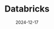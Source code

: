 ---  
layout: startup_page  
title: "Databricks"  
id: "databricks.com"  
permalink: "/databricksdatabricks.com12172024/"  
website: "https://www.databricks.com/"  
funding_round: "Series J"  
funding_amount: "$8.6B"  
investors: "Thrive Capital, Andreessen Horowitz, DST Global, GIC, Insight Partners, WCM Investment Management, Ontario Teachers' Pension Plan, ICONIQ Growth, MGX, Sands Capital, Wellington Management"  
about: "Databricks is a Data and AI company providing the Databricks Data Intelligence Platform, which democratizes access to data and AI for organizations. The platform helps organizations harness data power for analytics, machine learning, and AI applications, built on an open-source foundation to drive innovation and improve efficiency."  
markets: "Data, AI, Big Data, SaaS, Artificial Intelligence & Machine Learning"  
hq: "San Francisco, California, United States"  
founded_year: "2013"  
linkedin: "https://www.linkedin.com/company/databricks"  
twitter: "https://twitter.com/databricks"  
instagram: ""  
facebook: "https://www.facebook.com/databricksinc"  
crunchbase: "https://www.crunchbase.com/organization/databricks"  
pitchbook: "https://pitchbook.com/profiles/company/59199-40"  

date_display: "17-Dec-2024"  
date: "2024-12-17"

# SEO Optimization  
meta_title: "Databricks - Series J Funding ($8.6B)"  
meta_description: "Databricks, Databricks is a Data and AI company providing the Databricks Data Intelligence Platform, which democratizes access to data and AI for organizations. T..."  
meta_keywords: "Databricks, Data, AI, Big Data, SaaS, Artificial Intelligence & Machine Learning, Series J funding"  
canonical_url: "https://startup.projectstartups.com/databricksdatabricks.com12172024/"  
---